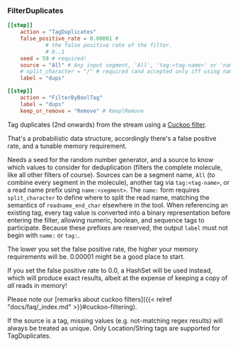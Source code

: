 ### FilterDuplicates

```toml
[[step]]
    action = "TagDuplicates"
    false_positive_rate = 0.00001 #
            # the false positive rate of the filter.
            # 0..1
    seed = 59 # required!
    source = "All" # Any input segment, 'All', 'tag:<tag-name>' or 'name:<segment>'
    # split_character = "/" # required (and accepted only iff using name:<segment>
    label = "dups"

[[step]]
    action = "FilterByBoolTag"
    label = "dups"
    keep_or_remove = "Remove" # Keep|Remove
```

Tag duplicates (2nd onwards) from the stream using a [Cuckoo filter](https://en.wikipedia.org/wiki/Cuckoo_filter).

That's a probabilistic data structure, accordingly there's a false positive rate,
and a tunable memory requirement.

Needs a seed for the random number generator, and a source
to know which values to consider for deduplication (filters the complete molecule, like
all other filters of course). Sources can be a segment name, `All` (to combine every
segment in the molecule), another tag via `tag:<tag-name>`, or a read name prefix using
`name:<segment>`. The `name:` form requires `split_character` to define where to split the
read name, matching the semantics of `readname_end_char` elsewhere in the tool. When
referencing an existing tag, every tag value is converted into a binary representation
before entering the filter, allowing numeric, boolean, and sequence tags to participate.
Because these prefixes are reserved, the output `label` must not begin with `name:` or
`tag:`.

The lower you set the false positive rate, the higher your memory requirements will be.
0.00001 might be a good place to start. 

If you set the false positive rate to 0.0, a HashSet will be used instead,
which will produce exact results, albeit at the expense of keeping a copy of *all* reads in memory! 

Please note our [remarks about cuckoo filters]({{< relref "docs/faq/_index.md" >}}#cuckoo-filtering).

If the source is a tag, missing values (e.g. not-matching regex results) will always be treated
as unique. Only Location/String tags are supported for TagDuplicates.
